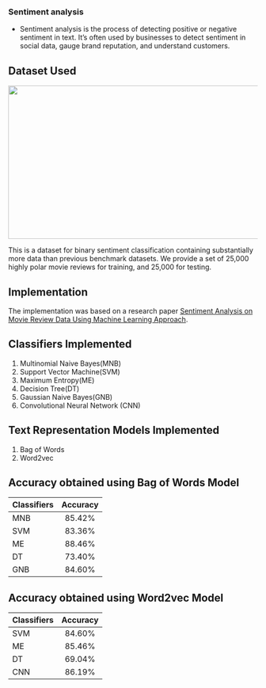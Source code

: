 

### Sentiment analysis

- Sentiment analysis is the process of detecting positive or negative sentiment in text. It’s often used by businesses to detect sentiment in social data, gauge brand reputation, and understand customers.

## Dataset Used

<p align="center">
<img src = "https://user-images.githubusercontent.com/48115585/116819261-f63e9600-ab8c-11eb-9d53-80031a8436e9.png" width="600" height="310" />
</p>


This is a dataset for binary sentiment classification containing substantially more data than previous benchmark datasets. We provide a set of 25,000 highly polar movie reviews for training, and 25,000 for testing.

## Implementation

The implementation was based on a research paper [Sentiment Analysis on Movie Review Data Using Machine Learning Approach](https://github.com/Chirag-Shilwant/Sentiment-Analysis-on-IMDB-Dataset/blob/main/Research-Paper.pdf).

## Classifiers Implemented
1. Multinomial Naive Bayes(MNB)
2. Support Vector Machine(SVM)
3. Maximum Entropy(ME)
4. Decision Tree(DT)
5. Gaussian Naive Bayes(GNB)
6. Convolutional Neural Network (CNN)

## Text Representation Models Implemented
1. Bag of Words
2. Word2vec

## Accuracy obtained using Bag of Words Model
| Classifiers   | Accuracy   |
| --------------|:----------:|
| MNB           |   85.42%   | 
| SVM           |   83.36%   |   
| ME            |   88.46%   |
| DT            |   73.40%   |
| GNB           |   84.60%   |


## Accuracy obtained using Word2vec Model
| Classifiers   | Accuracy   |
| --------------|:----------:| 
| SVM           |   84.60%   |   
| ME            |   85.46%   |
| DT            |   69.04%   |
| CNN           |   86.19%   |
